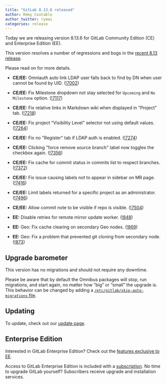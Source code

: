```yaml
---
title: "GitLab 8.13.6 released"
author: Rémy Coutable
author_twitter: rymai
categories: release
---
```


Today we are releasing version 8.13.6 for GitLab Community Edition (CE) and
Enterprise Edition (EE).

This version resolves a number of regressions and bugs in the [recent 8.13
release](/2016/10/22/gitlab-8-13-released).

Please read on for more details.

<!-- more -->

- **CE/EE:** Omniauth auto link LDAP user falls back to find by DN when user cannot be found by UID. ([!7002])
- **CE/EE:** Fix Milestone dropdown not stay selected for `Upcoming` and `No Milestone` option. ([!7117])
- **CE/EE:** Fix relative links in Markdown wiki when displayed in "Project" tab. ([!7218])
- **CE/EE:** Fix project "Visibility Level" selector not using default values. ([!7264])
- **CE/EE:** Fix no "Register" tab if LDAP auth is enabled. ([!7274])
- **CE/EE:** Clicking "force remove source branch" label now toggles the checkbox again. ([!7356])
- **CE/EE:** Fix cache for commit status in commits list to respect branches. ([!7372])
- **CE/EE:** Fix issue causing labels not to appear in sidebar on MR page. ([!7416])
- **CE/EE:** Limit labels returned for a specific project as an administrator. ([!7496])
- **CE/EE:** Allow commit note to be visible if repo is visible. ([!7504])

- **EE:** Disable retries for remote mirror update worker. ([!848])
- **EE:** Geo: Fix cache clearing on secondary Geo nodes. ([!869])
- **EE:** Geo: Fix a problem that prevented git cloning from secondary node. ([!873])

[!7002]: https://gitlab.com/gitlab-org/gitlab-ce/merge_requests/7002
[!7117]: https://gitlab.com/gitlab-org/gitlab-ce/merge_requests/7117
[!7218]: https://gitlab.com/gitlab-org/gitlab-ce/merge_requests/7218
[!7264]: https://gitlab.com/gitlab-org/gitlab-ce/merge_requests/7264
[!7274]: https://gitlab.com/gitlab-org/gitlab-ce/merge_requests/7274
[!7356]: https://gitlab.com/gitlab-org/gitlab-ce/merge_requests/7356
[!7372]: https://gitlab.com/gitlab-org/gitlab-ce/merge_requests/7372
[!7416]: https://gitlab.com/gitlab-org/gitlab-ce/merge_requests/7416
[!7496]: https://gitlab.com/gitlab-org/gitlab-ce/merge_requests/7496
[!7504]: https://gitlab.com/gitlab-org/gitlab-ce/merge_requests/7504

[!848]: https://gitlab.com/gitlab-org/gitlab-ee/merge_requests/848
[!869]: https://gitlab.com/gitlab-org/gitlab-ee/merge_requests/869
[!873]: https://gitlab.com/gitlab-org/gitlab-ee/merge_requests/873

## Upgrade barometer

This version has no migrations and should not require any downtime.

Please be aware that by default the Omnibus packages will stop, run migrations,
and start again, no matter how “big” or “small” the upgrade is. This behavior
can be changed by adding a [`/etc/gitlab/skip-auto-migrations`
file](http://doc.gitlab.com/omnibus/update/README.html).

## Updating

To update, check out our [update page](https://about.gitlab.com/update/).

## Enterprise Edition

Interested in GitLab Enterprise Edition? Check out the [features exclusive to
EE](https://about.gitlab.com/features/#enterprise).

Access to GitLab Enterprise Edition is included with a [subscription](/products/).
No time to upgrade GitLab yourself? Subscribers receive upgrade and installation
services.
